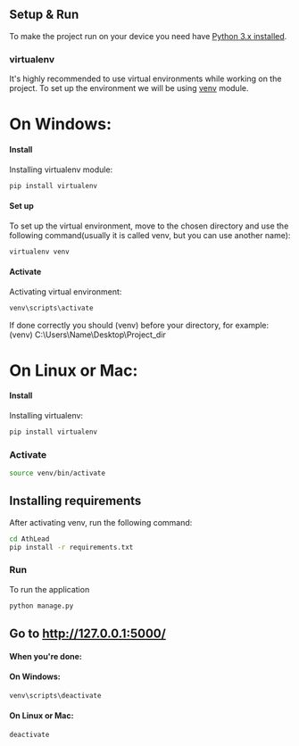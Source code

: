 
## Setup & Run
To make the project run on your device you need have [Python 3.x installed](https://realpython.com/installing-python/).

### virtualenv
It's highly recommended to use virtual environments while working on the project. 
To set up the environment we will be using [venv](https://realpython.com/python-virtual-environments-a-primer/) module.

# On Windows:

#### Install
Installing virtualenv module:
```bash
pip install virtualenv
```

#### Set up
To set up the virtual environment, move to the chosen directory and use the following 
command(usually it is called venv, but you can use another name): 
```bash
virtualenv venv
```

#### Activate
Activating virtual environment:

```bash
venv\scripts\activate
```
If done correctly you should (venv) before your directory, for example:
<br> (venv) C:\Users\Name\Desktop\Project_dir



# On Linux or Mac:

#### Install
Installing virtualenv:
```bash
pip install virtualenv
```


### Activate

```bash
source venv/bin/activate
```

## Installing requirements
After activating venv, run the following command:
```bash
cd AthLead
pip install -r requirements.txt
```

### Run 
To run the application
```bash
python manage.py
```

## Go to  http://127.0.0.1:5000/

#### When you're done:
#### On Windows:
```bash
venv\scripts\deactivate
```
#### On Linux or Mac:
```bash
deactivate
```
